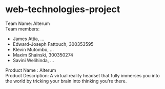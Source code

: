 # web-technologies-project

<p>Team Name: Alterum <br>
Team members:
<ul> 
    <li>James Attia, ...</li>
    <li>Edward-Joseph Fattouch, 300353595</li>
    <li>Klevin Mutombo, ...</li>
    <li>Maxim Shainski, 300350274</li>
    <li>Savini Welihinda, ...</li>
</ul>
Product Name : Alterum <br>
Product Description: A virtual reality headset that fully immerses you into the world by tricking your brain into thinking you're there. </p>
